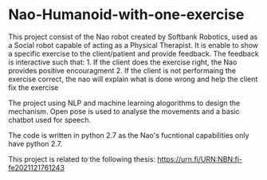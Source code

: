 # Nao-Humanoid-with-one-exercise

This project consist of the Nao robot created by Softbank Robotics, used as a Social robot capable of acting as a Physical Therapist. It is enable to show a specific exercise to the client/patient and provide feedback. The feedback is interactive such that:
      1. If the client does the exercise right, the Nao provides positive encouragment
      2. If the client is not performaing the exercise correct, the nao will explain what is done wrong and help the client fix the exercise
    
The project using NLP and machine learning alogorithms to design the mechanism. Open pose is used to analyse the movements and a basic chatbot used for speech. 

The code is written in python 2.7 as the Nao's fucntional capabilities only have python 2.7. 

This project is related to the following thesis: https://urn.fi/URN:NBN:fi-fe2021121761243
